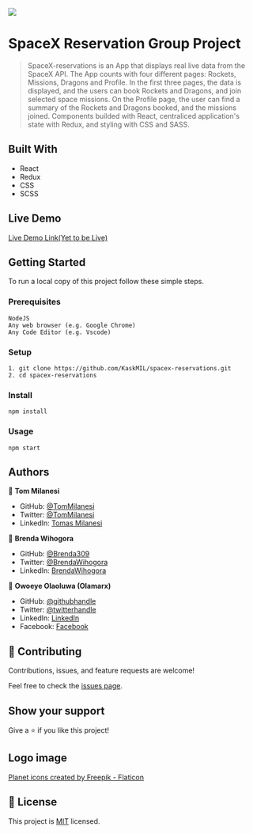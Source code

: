 ![](https://img.shields.io/badge/Microverse-blueviolet)

# SpaceX Reservation Group Project 

>  SpaceX-reservations is an App that displays real live data from the SpaceX API. The App counts with four different pages: Rockets, Missions, Dragons and Profile. In the first three pages, the data is displayed, and the users can book Rockets and Dragons, and join selected space missions. On the Profile page, the user can find a summary of the Rockets and Dragons booked, and the missions joined. Components builded with React, centraliced application's state with Redux, and styling with CSS and SASS.

## Built With

- React
- Redux
- CSS
- SCSS

## Live Demo

[Live Demo Link(Yet to be Live)]()


## Getting Started

To run a local copy of this project follow these simple steps.

### Prerequisites

    NodeJS
    Any web browser (e.g. Google Chrome)
    Any Code Editor (e.g. Vscode)

### Setup

    1. git clone https://github.com/KaskMIL/spacex-reservations.git
    2. cd spacex-reservations

### Install

    npm install

### Usage

    npm start


## Authors
👤 **Tom Milanesi**

- GitHub: [@TomMilanesi](https://github.com/KaskMIL)
- Twitter: [@TomMilanesi](https://twitter.com/TomasMilanesi)
- LinkedIn: [Tomas Milanesi](https://www.linkedin.com/in/tomas-milanesi-3427bb185/)

👤 **Brenda Wihogora**

- GitHub: [@Brenda309](https://github.com/Brenda309)
- Twitter: [@BrendaWihogora](https://twitter.com/BrendaWihogora)
- LinkedIn: [BrendaWihogora](https://linkedin.com/in/BrendaWihogora/)


👤 **Owoeye Olaoluwa (Olamarx)**

- GitHub: [@githubhandle](https://github.com/Olamarx)
- Twitter: [@twitterhandle](https://twitter.com/Owoeye0laoluwa)
- LinkedIn: [LinkedIn](https://www.linkedin.com/in/olaoluwa-owoeye-617702162/)
- Facebook: [Facebook](https://web.facebook.com/olaoluwa.owoeye.39)

## 🤝 Contributing

Contributions, issues, and feature requests are welcome!

Feel free to check the [issues page](../../issues/).

## Show your support

Give a ⭐️ if you like this project!

## Logo image

<a href="https://www.flaticon.com/free-icons/planet" title="planet icons">Planet icons created by Freepik - Flaticon</a>


## 📝 License

This project is [MIT](./MIT.md) licensed.
